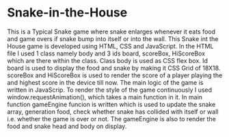 # Snake-in-the-House
This is a Typical Snake game where snake enlarges whenever it eats food and game overs if snake bump into itself or into the wall.
This Snake int the House game is developed using HTML, CSS and JavaScript. In the HTML file I used 1 class namely body and 3 ids board, scoreBox, HiScoreBox which are there within the class.
Class body is used as CSS flex box.
Id board is used to display the food and snake by making it CSS Grid of 18X18.
scoreBox and HiScoreBox is used to render the score of a player playing the and highest score in the device till now.
The main logic of the game is written in JavaScrip.
To render the style of the game continuously I used window.requestAnimation(), which takes a main function in it.
In main function gameEngine funcion is written which is used to update the snake array, generation food, check whether snake has collided with itself or wall i.e. whether the game is over or not.
The gameEngine is also to render the food and snake head and body on display.

